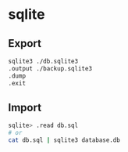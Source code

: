 # sqlite

## Export
```sh
sqlite3 ./db.sqlite3
.output ./backup.sqlite3
.dump
.exit
```

## Import
```sh
sqlite> .read db.sql
# or
cat db.sql | sqlite3 database.db
```
